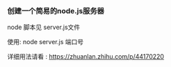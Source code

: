 ### 创建一个简易的node.js服务器

node 脚本见 server.js文件

使用: node server.js 端口号

详细用法请看 : https://zhuanlan.zhihu.com/p/44170220
